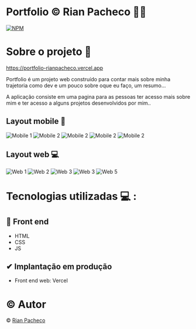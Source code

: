 # Portfolio &copy; Rian Pacheco 🚀💯

[![NPM](https://img.shields.io/npm/l/react)](https://github.com/RianPacheco/Portfolio-RianPacheco/blob/master/LICENSE) 

# Sobre o projeto 💎

https://portfolio-rianpacheco.vercel.app

Portfolio é um projeto web construído para contar mais sobre minha trajetoria como dev e um pouco sobre oque eu faço, um resumo...

A aplicação consiste em uma pagina para as pessoas ter acesso mais sobre mim e ter acesso a alguns projetos desenvolvidos por mim..

## Layout mobile 📱
![Mobile 1](./assets/Preview/Home-Mobile.PNG) 
![Mobile 2](./assets/Preview/Sobre-Mobile.PNG)
![Mobile 2](./assets/Preview/Projetos-Mobile.PNG)
![Mobile 2](./assets/Preview/Servicos-Mobile.PNG)
![Mobile 2](./assets/Preview/Skills-Mobile.PNG)

## Layout web 💻
![Web 1](./assets/img/Portfolio.PNG)
![Web 2](./assets/Preview/Sobre.PNG)
![Web 3](./assets/Preview/Projetos.PNG)
![Web 3](./assets/Preview/Servicos.PNG)
![Web 5](./assets/Preview/Skills.PNG)

# Tecnologias utilizadas 💻 :

## 🔅 Front end
- HTML
- CSS
- JS

## ✔ Implantação em produção 
- Front end web: Vercel

# © Autor

&copy; <a href="https://www.linkedin.com/in/rian-pacheco/"> Rian Pacheco</a>
